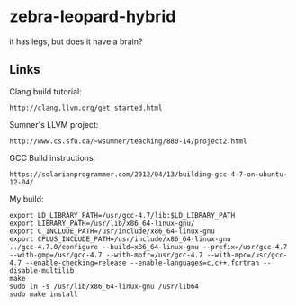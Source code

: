 zebra-leopard-hybrid
====================

it has legs, but does it have a brain?

## Links

Clang build tutorial:
```
http://clang.llvm.org/get_started.html
```

Sumner's LLVM project:
```
http://www.cs.sfu.ca/~wsumner/teaching/880-14/project2.html
```

GCC Build instructions:
```
https://solarianprogrammer.com/2012/04/13/building-gcc-4-7-on-ubuntu-12-04/
```
My build:
```
export LD_LIBRARY_PATH=/usr/gcc-4.7/lib:$LD_LIBRARY_PATH
export LIBRARY_PATH=/usr/lib/x86_64-linux-gnu/
export C_INCLUDE_PATH=/usr/include/x86_64-linux-gnu
export CPLUS_INCLUDE_PATH=/usr/include/x86_64-linux-gnu
../gcc-4.7.0/configure --build=x86_64-linux-gnu --prefix=/usr/gcc-4.7 --with-gmp=/usr/gcc-4.7 --with-mpfr=/usr/gcc-4.7 --with-mpc=/usr/gcc-4.7 --enable-checking=release --enable-languages=c,c++,fortran --disable-multilib
make
sudo ln -s /usr/lib/x86_64-linux-gnu /usr/lib64
sudo make install
```
